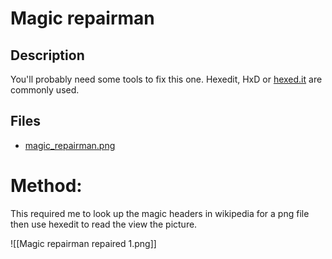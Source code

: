 # Magic repairman

## Description

You'll probably need some tools to fix this one. Hexedit, HxD or [hexed.it](https://hexed.it/) are commonly used.

## Files

* [magic_repairman.png](files/magic_repairman.png)

# Method:

This required me to look up the magic headers in wikipedia for a png file then use hexedit to read the view the picture.

![[Magic repairman repaired 1.png]]
